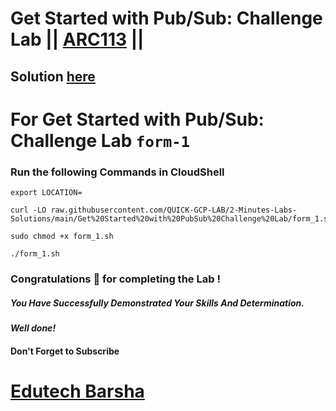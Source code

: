 # Get Started with Pub/Sub: Challenge Lab || [ARC113](https://www.cloudskillsboost.google/focuses/63246?parent=catalog) ||

## Solution  [here](https://youtu.be/@edutechbarsha)

# For Get Started with Pub/Sub: Challenge Lab `form-1`

### Run the following Commands in CloudShell

```
export LOCATION=
```
```
curl -LO raw.githubusercontent.com/QUICK-GCP-LAB/2-Minutes-Labs-Solutions/main/Get%20Started%20with%20PubSub%20Challenge%20Lab/form_1.sh

sudo chmod +x form_1.sh

./form_1.sh
```

### Congratulations 🎉 for completing the Lab !

##### *You Have Successfully Demonstrated Your Skills And Determination.*

#### *Well done!*

#### Don't Forget to Subscribe
# [Edutech Barsha](https://www.youtube.com/@edutechbarsha)
